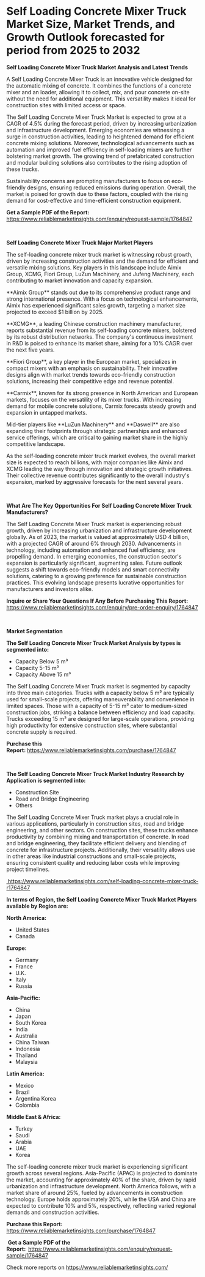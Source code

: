 <p><h1>Self Loading Concrete Mixer Truck Market Size, Market Trends, and Growth Outlook forecasted for period from 2025 to 2032</h1></p><p><strong>Self Loading Concrete Mixer Truck Market Analysis and Latest Trends</strong></p>
<p><p>A Self Loading Concrete Mixer Truck is an innovative vehicle designed for the automatic mixing of concrete. It combines the functions of a concrete mixer and an loader, allowing it to collect, mix, and pour concrete on-site without the need for additional equipment. This versatility makes it ideal for construction sites with limited access or space.</p><p>The Self Loading Concrete Mixer Truck Market is expected to grow at a CAGR of 4.5% during the forecast period, driven by increasing urbanization and infrastructure development. Emerging economies are witnessing a surge in construction activities, leading to heightened demand for efficient concrete mixing solutions. Moreover, technological advancements such as automation and improved fuel efficiency in self-loading mixers are further bolstering market growth. The growing trend of prefabricated construction and modular building solutions also contributes to the rising adoption of these trucks. </p><p>Sustainability concerns are prompting manufacturers to focus on eco-friendly designs, ensuring reduced emissions during operation. Overall, the market is poised for growth due to these factors, coupled with the rising demand for cost-effective and time-efficient construction equipment.</p></p>
<p><strong>Get a Sample PDF of the Report:&nbsp;</strong> <a href="https://www.reliablemarketinsights.com/enquiry/request-sample/1764847?utm_campaign=2593&utm_medium=2&utm_source=Github&utm_content=ia&utm_term=30032025&utm_id=self-loading-concrete-mixer-truck">https://www.reliablemarketinsights.com/enquiry/request-sample/1764847</a></p>
<p>&nbsp;</p>
<p><strong>Self Loading Concrete Mixer Truck Major Market Players</strong></p>
<p><p>The self-loading concrete mixer truck market is witnessing robust growth, driven by increasing construction activities and the demand for efficient and versatile mixing solutions. Key players in this landscape include Aimix Group, XCMG, Fiori Group, LuZun Machinery, and Jufeng Machinery, each contributing to market innovation and capacity expansion.</p><p>**Aimix Group** stands out due to its comprehensive product range and strong international presence. With a focus on technological enhancements, Aimix has experienced significant sales growth, targeting a market size projected to exceed $1 billion by 2025.</p><p>**XCMG**, a leading Chinese construction machinery manufacturer, reports substantial revenue from its self-loading concrete mixers, bolstered by its robust distribution networks. The company's continuous investment in R&D is poised to enhance its market share, aiming for a 10% CAGR over the next five years.</p><p>**Fiori Group**, a key player in the European market, specializes in compact mixers with an emphasis on sustainability. Their innovative designs align with market trends towards eco-friendly construction solutions, increasing their competitive edge and revenue potential.</p><p>**Carmix**, known for its strong presence in North American and European markets, focuses on the versatility of its mixer trucks. With increasing demand for mobile concrete solutions, Carmix forecasts steady growth and expansion in untapped markets.</p><p>Mid-tier players like **LuZun Machinery** and **Daswell** are also expanding their footprints through strategic partnerships and enhanced service offerings, which are critical to gaining market share in the highly competitive landscape.</p><p>As the self-loading concrete mixer truck market evolves, the overall market size is expected to reach billions, with major companies like Aimix and XCMG leading the way through innovation and strategic growth initiatives. Their collective revenue contributes significantly to the overall industry's expansion, marked by aggressive forecasts for the next several years.</p></p>
<p>&nbsp;</p>
<p><strong>What Are The Key Opportunities For Self Loading Concrete Mixer Truck Manufacturers?</strong></p>
<p><p>The Self Loading Concrete Mixer Truck market is experiencing robust growth, driven by increasing urbanization and infrastructure development globally. As of 2023, the market is valued at approximately USD 4 billion, with a projected CAGR of around 6% through 2030. Advancements in technology, including automation and enhanced fuel efficiency, are propelling demand. In emerging economies, the construction sector's expansion is particularly significant, augmenting sales. Future outlook suggests a shift towards eco-friendly models and smart connectivity solutions, catering to a growing preference for sustainable construction practices. This evolving landscape presents lucrative opportunities for manufacturers and investors alike.</p></p>
<p><strong>Inquire or Share Your Questions If Any Before Purchasing This Report:</strong> <a href="https://www.reliablemarketinsights.com/enquiry/pre-order-enquiry/1764847?utm_campaign=2593&utm_medium=2&utm_source=Github&utm_content=ia&utm_term=30032025&utm_id=self-loading-concrete-mixer-truck">https://www.reliablemarketinsights.com/enquiry/pre-order-enquiry/1764847</a></p>
<p>&nbsp;</p>
<p><strong>Market Segmentation</strong></p>
<p><strong>The Self Loading Concrete Mixer Truck Market Analysis by types is segmented into:</strong></p>
<p><ul><li>Capacity Below 5 m³</li><li>Capacity 5-15 m³</li><li>Capacity Above 15 m³</li></ul></p>
<p><p>The Self Loading Concrete Mixer Truck market is segmented by capacity into three main categories. Trucks with a capacity below 5 m³ are typically used for small-scale projects, offering maneuverability and convenience in limited spaces. Those with a capacity of 5-15 m³ cater to medium-sized construction jobs, striking a balance between efficiency and load capacity. Trucks exceeding 15 m³ are designed for large-scale operations, providing high productivity for extensive construction sites, where substantial concrete supply is required.</p></p>
<p><strong>Purchase this Report:&nbsp;</strong><a href="https://www.reliablemarketinsights.com/purchase/1764847?utm_campaign=2593&utm_medium=2&utm_source=Github&utm_content=ia&utm_term=30032025&utm_id=self-loading-concrete-mixer-truck">https://www.reliablemarketinsights.com/purchase/1764847</a></p>
<p>&nbsp;</p>
<p><strong>The Self Loading Concrete Mixer Truck Market Industry Research by Application is segmented into:</strong></p>
<p><ul><li>Construction Site</li><li>Road and Bridge Engineering</li><li>Others</li></ul></p>
<p><p>The Self Loading Concrete Mixer Truck market plays a crucial role in various applications, particularly in construction sites, road and bridge engineering, and other sectors. On construction sites, these trucks enhance productivity by combining mixing and transportation of concrete. In road and bridge engineering, they facilitate efficient delivery and blending of concrete for infrastructure projects. Additionally, their versatility allows use in other areas like industrial constructions and small-scale projects, ensuring consistent quality and reducing labor costs while improving project timelines.</p></p>
<p><a href="https://www.reliablemarketinsights.com/self-loading-concrete-mixer-truck-r1764847?utm_campaign=2593&utm_medium=2&utm_source=Github&utm_content=ia&utm_term=30032025&utm_id=self-loading-concrete-mixer-truck">&nbsp;https://www.reliablemarketinsights.com/self-loading-concrete-mixer-truck-r1764847</a></p>
<p><strong>In terms of Region, the Self Loading Concrete Mixer Truck Market Players available by Region are:</strong></p>
<p>
    <p> <strong> North America: </strong>
        <ul>
            <li>United States</li>
            <li>Canada</li>
        </ul>
        </p> 
    <p> <strong> Europe: </strong>
        <ul>
            <li>Germany</li>
            <li>France</li>
            <li>U.K.</li>
            <li>Italy</li>
            <li>Russia</li>
        </ul>
        </p> 
    <p> <strong> Asia-Pacific: </strong>
        <ul>
            <li>China</li>
            <li>Japan</li>
            <li>South Korea</li>
            <li>India</li>
            <li>Australia</li>
            <li>China Taiwan</li>
            <li>Indonesia</li>
            <li>Thailand</li>
            <li>Malaysia</li>
        </ul>
        </p> 
    <p> <strong> Latin America: </strong>
        <ul>
            <li>Mexico</li>
            <li>Brazil</li>
            <li>Argentina Korea</li>
            <li>Colombia</li>
        </ul>
        </p> 
    <p> <strong> Middle East & Africa: </strong>
        <ul>
            <li>Turkey</li>
            <li>Saudi</li>
            <li>Arabia</li>
            <li>UAE</li>
            <li>Korea</li>
        </ul>
    </p>
    </p>
<p><p>The self-loading concrete mixer truck market is experiencing significant growth across several regions. Asia-Pacific (APAC) is projected to dominate the market, accounting for approximately 40% of the share, driven by rapid urbanization and infrastructure development. North America follows, with a market share of around 25%, fueled by advancements in construction technology. Europe holds approximately 20%, while the USA and China are expected to contribute 10% and 5%, respectively, reflecting varied regional demands and construction activities.</p></p>
<p><strong>Purchase this Report: </strong><a href="https://www.reliablemarketinsights.com/purchase/1764847?utm_campaign=2593&utm_medium=2&utm_source=Github&utm_content=ia&utm_term=30032025&utm_id=self-loading-concrete-mixer-truck">https://www.reliablemarketinsights.com/purchase/1764847</a></p>
<p>&nbsp;<strong>Get a Sample PDF of the Report:&nbsp;&nbsp;</strong><a href="https://www.reliablemarketinsights.com/enquiry/request-sample/1764847?utm_campaign=2593&utm_medium=2&utm_source=Github&utm_content=ia&utm_term=30032025&utm_id=self-loading-concrete-mixer-truck">https://www.reliablemarketinsights.com/enquiry/request-sample/1764847</a></p>
<p><strong></strong></p>
<p>Check more reports on <a href="https://www.reliablemarketinsights.com/?utm_campaign=2593&utm_medium=2&utm_source=Github&utm_content=ia&utm_term=30032025&utm_id=self-loading-concrete-mixer-truck">https://www.reliablemarketinsights.com/</a></p>